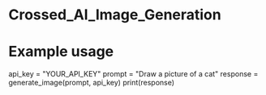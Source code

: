 # Crossed_AI_Image_Generation

# Example usage
api_key = "YOUR_API_KEY"
prompt = "Draw a picture of a cat"
response = generate_image(prompt, api_key)
print(response)

